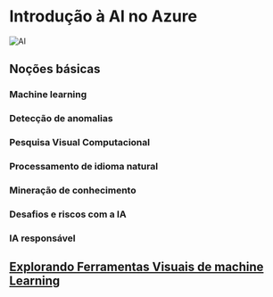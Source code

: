 # Introdução à AI no Azure
![AI](https://learn.microsoft.com/en-us/training/achievements/get-started-ai-fundamentals.svg)

## Noções básicas 

### Machine learning


### Detecção de anomalias
### Pesquisa Visual Computacional
### Processamento de idioma natural
### Mineração de conhecimento
### Desafios e riscos com a IA
### IA responsável

## [Explorando Ferramentas Visuais de machine Learning](./Ferramentas_Visuais_ML.md)


